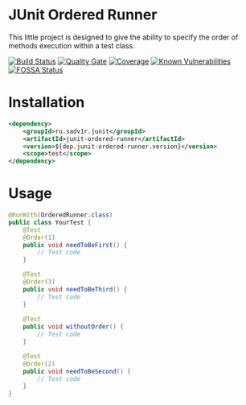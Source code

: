 JUnit Ordered Runner
====================
This little project is designed to give the ability to specify the order of methods execution within a test class.

[![Build Status](https://travis-ci.org/sadv1r/junit-ordered-runner.svg?branch=master)](https://travis-ci.org/sadv1r/junit-ordered-runner)
[![Quality Gate](https://sonarcloud.io/api/project_badges/measure?project=ru.sadv1r.junit:junit-ordered-runner&metric=alert_status)](https://sonarcloud.io/dashboard/index/ru.sadv1r.junit:junit-ordered-runner)
[![Coverage](https://sonarcloud.io/api/project_badges/measure?project=ru.sadv1r.junit:junit-ordered-runner&metric=coverage)](https://sonarcloud.io/component_measures?id=ru.sadv1r.junit:junit-ordered-runner&metric=coverage)
[![Known Vulnerabilities](https://snyk.io/test/github/sadv1r/junit-ordered-runner/badge.svg?targetFile=pom.xml)](https://snyk.io/test/github/sadv1r/junit-ordered-runner?targetFile=pom.xml)
[![FOSSA Status](https://app.fossa.io/api/projects/custom%2B2836%2Fgithub.com%2Fsadv1r%2Fjunit-ordered-runner.svg?type=shield)](https://app.fossa.io/projects/custom%2B2836%2Fgithub.com%2Fsadv1r%2Fjunit-ordered-runner?ref=badge_shield)

Installation
==========================
```xml
<dependency>
    <groupId>ru.sadv1r.junit</groupId>
    <artifactId>junit-ordered-runner</artifactId>
    <version>${dep.junit-ordered-runner.version}</version>
    <scope>test</scope>
</dependency>
```

Usage
====================================
```java
@RunWith(OrderedRunner.class)
public class YourTest {
    @Test
    @Order(1)
    public void needToBeFirst() {
        // Test code
    }

    @Test
    @Order(3)
    public void needToBeThird() {
        // Test code
    }
    
    @Test
    public void withoutOrder() {
        // Test code
    }

    @Test
    @Order(2)
    public void needToBeSecond() {
        // Test code
    }
}
```
